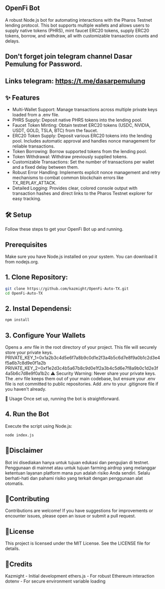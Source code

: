 ## OpenFi Bot
A robust Node.js bot for automating interactions with the Pharos Testnet lending protocol. This bot supports multiple wallets and allows users to supply native tokens (PHRS), mint faucet ERC20 tokens, supply ERC20 tokens, borrow, and withdraw, all with customizable transaction counts and delays.

## Don't forget join telegram channel Dasar Pemulung for Password.
## Links telegram: https://t.me/dasarpemulung

## ✨ Features
- Multi-Wallet Support: Manage transactions across multiple private keys loaded from a .env file.
- PHRS Supply: Deposit native PHRS tokens into the lending pool.
- Faucet Token Minting: Obtain testnet ERC20 tokens (USDC, NVIDIA, USDT, GOLD, TSLA, BTC) from the faucet.
- ERC20 Token Supply: Deposit various ERC20 tokens into the lending pool. Includes automatic approval and handles nonce management for reliable transactions.
- Token Borrowing: Borrow supported tokens from the lending pool.
- Token Withdrawal: Withdraw previously supplied tokens.
- Customizable Transactions: Set the number of transactions per wallet and a fixed delay between them.
- Robust Error Handling: Implements explicit nonce management and retry mechanisms to combat common blockchain errors like TX_REPLAY_ATTACK.
- Detailed Logging: Provides clear, colored console output with transaction hashes and direct links to the Pharos Testnet explorer for easy tracking.

## 🛠️ Setup
Follow these steps to get your OpenFi Bot up and running.

## Prerequisites
Make sure you have Node.js installed on your system. You can download it from nodejs.org.

## 1. Clone Repository:
```Bash
git clone https://github.com/kazmight/OpenFi-Auto-TX.git
cd OpenFi-Auto-TX
```

## 2. Instal Dependensi:
```Bash
npm install
```

## 3. Configure Your Wallets
Opens a .env file in the root directory of your project. This file will securely store your private keys.
PRIVATE_KEY_1=0x1a2b3c4d5e6f7a8b9c0d1e2f3a4b5c6d7e8f9a0b1c2d3e4f5a6b7c8d9e0f1a2b
PRIVATE_KEY_2=0xf1e2d3c4b5a67b8c9d0e1f2a3b4c5d6e7f8a9b0c1d2e3f4a5b6c7d8e9f0a1b2c
⚠️ Security Warning: Never share your private keys. The .env file keeps them out of your main codebase, but ensure your .env file is not committed to public repositories. Add .env to your .gitignore file if you haven't already.


🚀 Usage
Once set up, running the bot is straightforward.

## 4. Run the Bot
Execute the script using Node.js:
```Bash
node index.js
```

## 🛑Disclaimer
Bot ini disediakan hanya untuk tujuan edukasi dan pengujian di testnet. Penggunaan di mainnet atau untuk tujuan farming airdrop yang melanggar ketentuan layanan platform mana pun adalah risiko Anda sendiri. Selalu berhati-hati dan pahami risiko yang terkait dengan penggunaan alat otomatis.

## 🤝Contributing
Contributions are welcome! If you have suggestions for improvements or encounter issues, please open an issue or submit a pull request.

## 📜License
This project is licensed under the MIT License. See the LICENSE file for details.

## 🙏Credits
Kazmight - Initial development
ethers.js - For robust Ethereum interaction
dotenv - For secure environment variable loading
